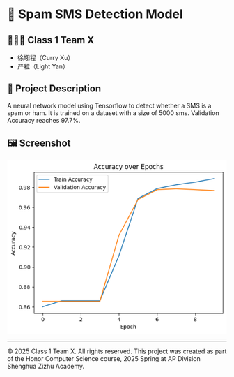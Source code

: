 # 📌 Spam SMS Detection Model

## 🧑‍🤝‍🧑 Class 1 Team X
- 徐翊程（Curry Xu）
- 严粒（Light Yan）

## 📖 Project Description
A neural network model using Tensorflow to detect whether a SMS is a spam or ham. It is trained on a dataset with a size of 5000 sms. Validation Accuracy reaches 97.7%.


## 🖼️ Screenshot

![Screenshot](screenshot.png)

---

© 2025 Class 1 Team X. All rights reserved.
This project was created as part of the Honor Computer Science course, 2025 Spring at AP Division Shenghua Zizhu Academy.

